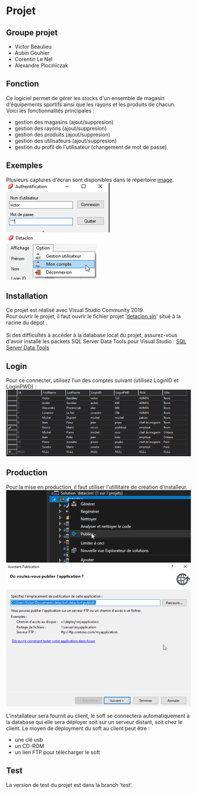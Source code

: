 # Projet

## Groupe projet

* Victor Beaulieu
* Aubin Gouhier
* Corentin Le Nel
* Alexandre Plociniczak

## Fonction
Ce logiciel permet de gérer les stocks d'un ensemble de magasin d'équipements sportifs ainsi que les rayons et les produits de chacun.<br/>
Voici les fonctionnalités principales :
* gestion des magasins (ajout/suppresion)
* gestion des rayons (ajout/suppresion)
* gestion des produits (ajout/suppresion)
* gestion des utilisateurs (ajout/suppresion)
* gestion du profil de l'utilisateur (changement de mot de passe)

## Exemples
Plusieurs captures d'écran sont disponibles dans le répertoire [image](https://github.com/VictorBeaulieu/test_securite/blob/master/image). <br/>
![login_form1](https://github.com/VictorBeaulieu/test_securite/blob/master/image/login_form1.png)<br/>
![menu_option](https://github.com/VictorBeaulieu/test_securite/blob/master/image/menu_option.png)

## Installation

Ce projet est réalisé avec Visual Studio Community 2019.<br/>
Pour ouvrir le projet, il faut ouvrir le fichier projet '[detaclon.sln](https://github.com/VictorBeaulieu/test_securite/blob/master/detaclon.sln)' situé à la racine du dépot .<br/><br/>
Si des difficultés à accéder à la database local du projet, assurez-vous d'avoir installé les packets SQL Server Data Tools pour Visual Studio : 
[SQL Server Data Tools](https://docs.microsoft.com/fr-fr/sql/ssdt/download-sql-server-data-tools-ssdt?view=sql-server-ver15&fbclid=IwAR3JL_AtK496_2khGUlI5h2o15sUTON6fnmoDVBX4HIeK2ULMitOZIg4nh0)

## Login
Pour ce connecter, utilisez l'un des comptes suivant (utilisez LoginID et LoginPWD) : <br/> ![all_logins](https://github.com/VictorBeaulieu/test_securite/blob/master/image/all_logins.png)

## Production

Pour la mise en production, il faut utiliser l'utillitaire de création d'installeur.<br/>
![make_installer_1](https://github.com/VictorBeaulieu/test_securite/blob/master/image/make_installer_1.png)<br/>
![make_installer_2](https://github.com/VictorBeaulieu/test_securite/blob/master/image/make_installer_2.png)

L'installateur sera fournit au client, le soft se connectera automatiquement à la database qui elle sera déployer soit sur un serveur distant, soit chez le client.
Le moyen de déployment du soft au client peut être :
* une clé usb
* un CD-ROM
* un lien FTP pour télécharger le soft

## Test

La version de test du projet est dans la branch 'test'.<br/>